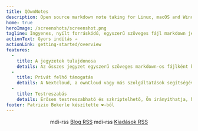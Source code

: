 ```yaml
---
title: QOwnNotes
description: Open source markdown note taking for Linux, macOS and Windows, that works together with Nextcloud Notes
home: true
heroImage: /screenshots/screenshot.png
tagline: Ingyenes, nyílt forráskódú, egyszerű szöveges fájl markdown jegyzetelés Nextcloud / ownCloud integrációval
actionText: Gyors indítás →
actionLink: getting-started/overview
features:
  - 
    title: A jegyzetek tulajdonosa
    details: Az összes jegyzet egyszerű szöveges markdown-os fájlként kerül tárolásra a számítógépén, nincs "vendor lock-in"
  - 
    title: Privát felhő támogatás
    details: A Nextcloud, a ownCloud vagy más szolgáltatások segítségével online dolgozhat a jegyzeteivel, vagy szinkronizálhatja azokat az eszközök között
  - 
    title: Testreszabás
    details: Erősen testreszabható és szkriptelhető, Ön irányíthatja, hogy miként dolgozzon a jegyzeteivel
footer: Patrizio Bekerle készítette ❤️-ből
---
```


<div class="rss-block">
    <v-chip outlined><v-icon left>mdi-rss</v-icon> <a href="https://feeds.feedburner.com/QOwnNotesBlog">Blog RSS</a></v-chip>
    <v-chip outlined><v-icon left>mdi-rss</v-icon> <a href="https://feeds.feedburner.com/QOwnNotesReleases">Kiadások RSS</a></v-chip>
</div>

<Poll />

<style>
    .rss-block { text-align: center; margin-bottom: 20px; }
</style>
